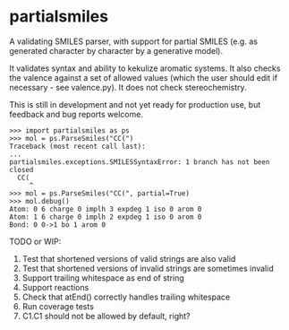 # partialsmiles

A validating SMILES parser, with support for partial SMILES (e.g. as generated character by character by a generative model).

It validates syntax and ability to kekulize aromatic systems. It also checks the valence against a set of allowed values (which the user should edit if necessary - see valence.py). It does not check stereochemistry.

This is still in development and not yet ready for production use, but feedback and bug reports welcome.

```
>>> import partialsmiles as ps
>>> mol = ps.ParseSmiles("CC(")
Traceback (most recent call last):
...
partialsmiles.exceptions.SMILESSyntaxError: 1 branch has not been closed
  CC(
     ^
>>> mol = ps.ParseSmiles("CC(", partial=True)
>>> mol.debug()
Atom: 0 6 charge 0 implh 3 expdeg 1 iso 0 arom 0
Atom: 1 6 charge 0 implh 2 expdeg 1 iso 0 arom 0
Bond: 0 0->1 bo 1 arom 0
```

TODO or WIP:
1. Test that shortened versions of valid strings are also valid
2. Test that shortened versions of invalid strings are sometimes invalid
3. Support trailing whitespace as end of string
4. Support reactions
5. Check that atEnd() correctly handles trailing whitespace
6. Run coverage tests
7. C1.C1 should not be allowed by default, right?
